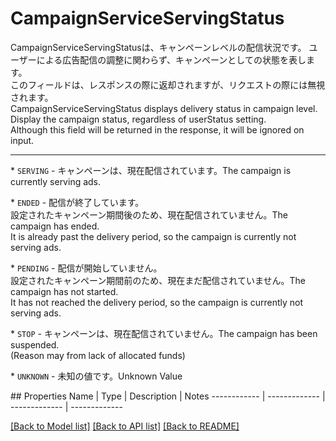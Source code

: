 # CampaignServiceServingStatus

<div lang=\"ja\">CampaignServiceServingStatusは、キャンペーンレベルの配信状況です。 ユーザーによる広告配信の調整に関わらず、キャンペーンとしての状態を表します。<br> このフィールドは、レスポンスの際に返却されますが、リクエストの際には無視されます。</div> <div lang=\"en\">CampaignServiceServingStatus displays delivery status in campaign level. Display the campaign status, regardless of userStatus setting.<br> Although this field will be returned in the response, it will be ignored on input.</div> <hr> <p>* <code>SERVING</code> - <span lang=\"ja\">キャンペーンは、現在配信されています。</span><span lang=\"en\">The campaign is currently serving ads.</span></p> <p>* <code>ENDED</code> - <span lang=\"ja\">配信が終了しています。<br>設定されたキャンペーン期間後のため、現在配信されていません。</span><span lang=\"en\">The campaign has ended.<br>It is already past the delivery period, so the campaign is currently not serving ads.</span></p> <p>* <code>PENDING</code> - <span lang=\"ja\">配信が開始していません。<br>設定されたキャンペーン期間前のため、現在まだ配信されていません。</span><span lang=\"en\">The campaign has not started.<br>It has not reached the delivery period, so the campaign is currently not serving ads.</span></p> <p>* <code>STOP</code> - <span lang=\"ja\">キャンペーンは、現在配信されていません。</span><span lang=\"en\">The campaign has been suspended.<br>(Reason may from lack of allocated funds)</span></p> <p>* <code>UNKNOWN</code> - <span lang=\"ja\">未知の値です。</span><span lang=\"en\">Unknown Value</span></p> 
## Properties
Name | Type | Description | Notes
------------ | ------------- | ------------- | -------------

[[Back to Model list]](../README.md#documentation-for-models) [[Back to API list]](../README.md#documentation-for-api-endpoints) [[Back to README]](../README.md)


